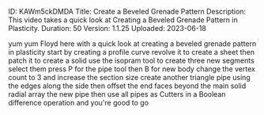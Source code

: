 ID: KAWm5ckDMDA
Title: Create a Beveled Grenade Pattern
Description: This video takes a quick look at Creating a Beveled Grenade Pattern in Plasticity.
Duration: 50
Version: 1.1.25
Uploaded: 2023-06-18

yum yum Floyd here with a quick look at
creating a beveled grenade pattern in
plasticity start by creating a profile
curve revolve it to create a sheet then
patch it to create a solid
use the isopram tool to create three new
segments
select them press P for the pipe tool
then B for new body change the vertex
count to 3 and increase the section size
create another triangle pipe using the
edges along the side
then offset the end faces beyond the
main solid
radial array the new pipe then use all
pipes as Cutters in a Boolean difference
operation and you're good to go

